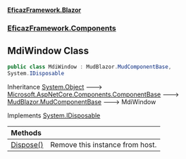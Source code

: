 #### [EficazFramework.Blazor](EficazFrameworkBlazor.md 'EficazFramework Blazor')
### [EficazFramework.Components](EficazFrameworkBlazor.md#EficazFramework.Components 'EficazFramework.Components')

## MdiWindow Class

```csharp
public class MdiWindow : MudBlazor.MudComponentBase,
System.IDisposable
```

Inheritance [System.Object](https://docs.microsoft.com/en-us/dotnet/api/System.Object 'System.Object') &#129106; [Microsoft.AspNetCore.Components.ComponentBase](https://docs.microsoft.com/en-us/dotnet/api/Microsoft.AspNetCore.Components.ComponentBase 'Microsoft.AspNetCore.Components.ComponentBase') &#129106; [MudBlazor.MudComponentBase](https://docs.microsoft.com/en-us/dotnet/api/MudBlazor.MudComponentBase 'MudBlazor.MudComponentBase') &#129106; MdiWindow

Implements [System.IDisposable](https://docs.microsoft.com/en-us/dotnet/api/System.IDisposable 'System.IDisposable')

| Methods | |
| :--- | :--- |
| [Dispose()](EficazFramework.Components/MdiWindow/Dispose().md 'EficazFramework.Components.MdiWindow.Dispose()') | Remove this instance from host. |
